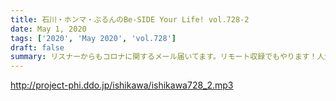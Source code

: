 ```yaml
---
title: 石川・ホンマ・ぶるんのBe-SIDE Your Life! vol.728-2
date: May 1, 2020
tags: ['2020', 'May 2020', 'vol.728']
draft: false
summary: リスナーからもコロナに関するメール届いてます。リモート収録でもやります！人生相談！
---
```


http://project-phi.ddo.jp/ishikawa/ishikawa728_2.mp3